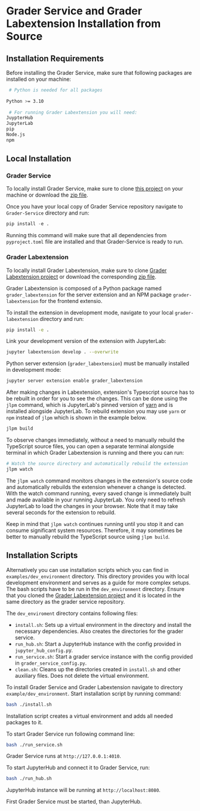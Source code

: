 # Grader Service and Grader Labextension Installation from Source


## Installation Requirements

Before installing the Grader Service, make sure that following packages are installed on your machine:

```bash
 # Python is needed for all packages
    
Python >= 3.10
    
 # For running Grader Labextension you will need:
JuypterHub
JupyterLab
pip 
Node.js
npm
```

## Local Installation

### Grader Service

To locally install Grader Service, make sure to clone [this project](https://github.com/TU-Wien-dataLAB/Grader-Service) on your machine or download the [zip file](https://github.com/TU-Wien-dataLAB/Grader-Service/archive/refs/heads/main.zip).

Once you have your local copy of Grader Service repository navigate to `Grader-Service` directory and run:

```python
pip install -e .
```

Running this command will make sure that all dependencies from `pyproject.toml` file are installed and that Grader-Service is ready to run.

### Grader Labextension

To locally install Grader Labextension, make sure to clone [Grader Labextension project](https://github.com/TU-Wien-dataLAB/grader-labextension) or download the corresponding [zip file](https://github.com/TU-Wien-dataLAB/Grader-Labextension/archive/refs/heads/main.zip).

Grader Labextension is composed of a Python package named `grader_labextension` for the server extension and an NPM package `grader-labextension` for the frontend extensio.

To install the extension in development mode, navigate to your local `grader-labextension` directory and run:

```bash
pip install -e .
```

Link your development version of the extension with JupyterLab:

```bash
jupyter labextension develop . --overwrite
```

Python server extension (`grader_labextension`) must be manually installed in development mode:

```bash
jupyter server extension enable grader_labextension
```

After making changes in Labextension, extension's Typescript source has to be rebuilt in order for you to see the changes. This can be done using the `jlpm` command, which is JupyterLab's pinned version of [yarn](https://yarnpkg.com/) and is installed alongside JupyterLab. To rebuild extension you may use `yarn` or `npm` instead of `jlpm` which is shown in the example below.

```bash
jlpm build
```

To observe changes immediately, without a need to manually rebuild the TypeScript source files, you can open a separate terminal alongside terminal in which Grader Labextension is running and there you can run:

```bash
# Watch the source directory and automatically rebuild the extension
jlpm watch
```

The `jlpm watch` command monitors changes in the extension's source code and automatically rebuilds the extension whenever a change is detected. With the watch command running, every saved change is immediately built and made available in your running JupyterLab. You only need to refresh JupyterLab to load the changes in your browser. Note that it may take several seconds for the extension to rebuild.

Keep in mind that `jlpm watch` continues running until you stop it and can consume significant system resources. Therefore, it may sometimes be better to manually rebuild the TypeScript source using `jlpm build`.

## Installation Scripts

Alternatively you can use installation scripts which you can find in `examples/dev_environment` directory. This directory provides you with local development environment and serves as a guide for more complex setups. The bash scripts have to be run in the `dev_environment` directory.
Ensure that you cloned the [Grader Labextension project](https://github.com/TU-Wien-dataLAB/grader-labextension) and it is located in the same directory as the grader service repository.

The `dev_enviroment` directory contains following files:

-  `install.sh`: Sets up a virtual environment in the directory and install the necessary dependencies. Also creates the directories for the grader service.
-  `run_hub.sh`: Start a JupyterHub instance with the config provided in `jupyter_hub_config.p`y.
- `run_service.sh`: Start a grader service instance with the config provided in `grader_service_config.py`.
- `clean.sh`: Cleans up the directories created in `install.sh` and other auxiliary files. Does not delete the virtual environment.

To install Grader Service and Grader Labextension navigate to directory `example/dev_environment`. Start installation script by running command:

```bash
bash ./install.sh
```

Installation script creates a virtual environment and adds all needed packages to it.

To start Grader Service run following command line:

```bash
bash ./run_service.sh

```

Grader Service runs at `http://127.0.0.1:4010`.

To start JupyterHub and connect it to Grader Service, run:

```bash
bash ./run_hub.sh
```

JupyterHub instance will be running at `http://localhost:8080`.

First Grader Service must be started, than JupyterHub.

